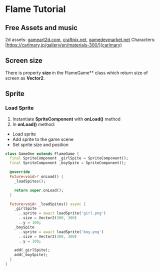 # Flame Tutorial

## Free Assets and music

2d assets: [gameart2d.com](gameart2d), [craftpix.net](craftpix), [gamedevmarket.net](gamedevmarket)
Characters: [https://carlmary.jp/gallery/en/materials-300/](carlmary)

## Screen size

There is property **size** in the FlameGame** class which return size of screen as **Vector2**.

## Sprite

### Load Sprite

1) Instantiate **SpriteComponent** with **onLoad()** method
2) In **onLoad()** method:

- Load sprite
- Add sprite to the game scene
- Set sprite size and position

```dart
class GameOne extends FlameGame {
  final SpriteComponent _girlSpite = SpriteComponent();
  final SpriteComponent _boySpite = SpriteComponent();

  @override
  Future<void>? onLoad() {
    _loadSpites();

    return super.onLoad();
  }

  Future<void> _loadSpites() async {
    _girlSpite
      ..sprite = await loadSprite('girl.png')
      ..size = Vector2(300, 300)
      ..y = 100;
    _boySpite
      ..sprite = await loadSprite('boy.png')
      ..size = Vector2(300, 300)
      ..y = 100;

    add(_girlSpite);
    add(_boySpite);
  }
}
```



